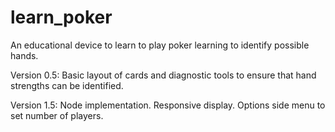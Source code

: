 # learn_poker
An educational device to learn to play poker learning to identify possible hands.

Version 0.5:
Basic layout of cards and diagnostic tools to ensure that hand strengths can be identified.

Version 1.5:
Node implementation.
Responsive display.
Options side menu to set number of players.